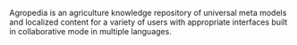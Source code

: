 Agropedia  is an agriculture knowledge repository of universal meta models and localized content for a variety of users with appropriate interfaces built in collaborative mode in multiple languages.